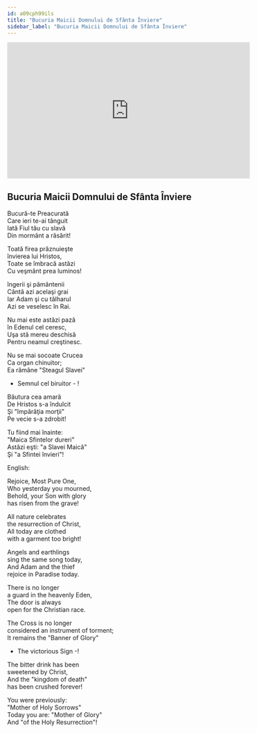 ```yaml
---
id: a09cph99ils
title: "Bucuria Maicii Domnului de Sfânta Înviere"
sidebar_label: "Bucuria Maicii Domnului de Sfânta Înviere"
---
```


<div class="video-float-container">
  <iframe
    width="560"
    height="315"
    src="https://www.youtube.com/embed/a09cph99ils"
    title="YouTube video player"
    frameborder="0"
    allow="accelerometer; autoplay; clipboard-write; encrypted-media; gyroscope; picture-in-picture; web-share"
    referrerpolicy="strict-origin-when-cross-origin"
    allowfullscreen
  ></iframe>
</div>

## Bucuria Maicii Domnului de Sfânta Înviere

Bucură-te Preacurată   
Care ieri te-ai tânguit   
Iată Fiul tău cu slavă   
Din mormânt a răsărit! 

Toată firea prăznuieşte   
învierea lui Hristos,   
Toate se îmbracă astăzi   
Cu veşmânt prea luminos! 

îngerii şi pământenii   
Cântă azi acelaşi grai   
Iar Adam şi cu tâlharul   
Azi se veselesc în Rai. 

Nu mai este astăzi pază   
în Edenul cel ceresc,   
Uşa stă mereu deschisă   
Pentru neamul creştinesc. 

Nu se mai socoate Crucea   
Ca organ chinuitor;   
Ea rămâne "Steagul Slavei"   
- Semnul cel biruitor - ! 

Băutura cea amară   
De Hristos s-a îndulcit   
Şi "împărăţia morţii"   
Pe vecie s-a zdrobit! 

Tu fiind mai înainte:   
"Maica Sfintelor dureri"   
Astăzi eşti: "a Slavei Maică"   
Şi "a Sfintei învieri"!

English:

Rejoice, Most Pure One,   
Who yesterday you mourned,   
Behold, your Son with glory   
has risen from the grave!

All nature celebrates   
the resurrection of Christ,  
All today are clothed   
with a garment too bright!

Angels and earthlings   
sing the same song today,  
And Adam and the thief   
rejoice in Paradise today.

There is no longer   
a guard in the heavenly Eden,  
The door is always   
open for the Christian race.

The Cross is no longer   
considered an instrument of torment;  
It remains the "Banner of Glory"  
- The victorious Sign -!

The bitter drink has been   
sweetened by Christ,  
And the "kingdom of death"   
has been crushed forever!

You were previously:  
"Mother of Holy Sorrows"  
Today you are: "Mother of Glory"  
And "of the Holy Resurrection"!
